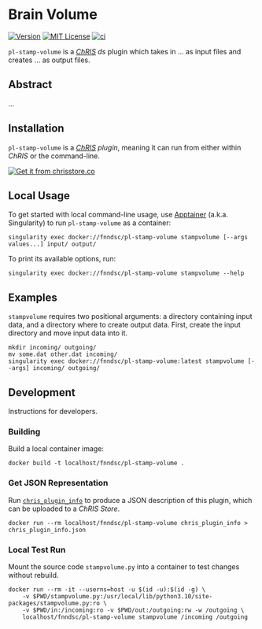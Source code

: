 # Brain Volume

[![Version](https://img.shields.io/docker/v/fnndsc/pl-stamp-volume?sort=semver)](https://hub.docker.com/r/fnndsc/pl-stamp-volume)
[![MIT License](https://img.shields.io/github/license/fnndsc/pl-stamp-volume)](https://github.com/FNNDSC/pl-stamp-volume/blob/main/LICENSE)
[![ci](https://github.com/FNNDSC/pl-stamp-volume/actions/workflows/ci.yml/badge.svg)](https://github.com/FNNDSC/pl-stamp-volume/actions/workflows/ci.yml)

`pl-stamp-volume` is a [_ChRIS_](https://chrisproject.org/)
_ds_ plugin which takes in ...  as input files and
creates ... as output files.

## Abstract

...

## Installation

`pl-stamp-volume` is a _[ChRIS](https://chrisproject.org/) plugin_, meaning it can
run from either within _ChRIS_ or the command-line.

[![Get it from chrisstore.co](https://ipfs.babymri.org/ipfs/QmaQM9dUAYFjLVn3PpNTrpbKVavvSTxNLE5BocRCW1UoXG/light.png)](https://chrisstore.co/plugin/pl-stamp-volume)

## Local Usage

To get started with local command-line usage, use [Apptainer](https://apptainer.org/)
(a.k.a. Singularity) to run `pl-stamp-volume` as a container:

```shell
singularity exec docker://fnndsc/pl-stamp-volume stampvolume [--args values...] input/ output/
```

To print its available options, run:

```shell
singularity exec docker://fnndsc/pl-stamp-volume stampvolume --help
```

## Examples

`stampvolume` requires two positional arguments: a directory containing
input data, and a directory where to create output data.
First, create the input directory and move input data into it.

```shell
mkdir incoming/ outgoing/
mv some.dat other.dat incoming/
singularity exec docker://fnndsc/pl-stamp-volume:latest stampvolume [--args] incoming/ outgoing/
```

## Development

Instructions for developers.

### Building

Build a local container image:

```shell
docker build -t localhost/fnndsc/pl-stamp-volume .
```

### Get JSON Representation

Run [`chris_plugin_info`](https://github.com/FNNDSC/chris_plugin#usage)
to produce a JSON description of this plugin, which can be uploaded to a _ChRIS Store_.

```shell
docker run --rm localhost/fnndsc/pl-stamp-volume chris_plugin_info > chris_plugin_info.json
```

### Local Test Run

Mount the source code `stampvolume.py` into a container to test changes without rebuild.

```shell
docker run --rm -it --userns=host -u $(id -u):$(id -g) \
    -v $PWD/stampvolume.py:/usr/local/lib/python3.10/site-packages/stampvolume.py:ro \
    -v $PWD/in:/incoming:ro -v $PWD/out:/outgoing:rw -w /outgoing \
    localhost/fnndsc/pl-stamp-volume stampvolume /incoming /outgoing
```
